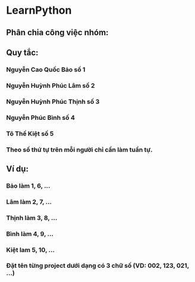 # LearnPython
##	Phân chia công việc nhóm: 
##	Quy tắc:
###	Nguyễn Cao Quốc Bảo số 1
###	Nguyễn Huỳnh Phúc Lâm số 2
###	Nguyễn Huỳnh Phúc Thịnh số 3
###	Nguyễn Phúc Bình số 4
###	Tô Thế Kiệt số 5
###		Theo số thứ tự trên mỗi người chỉ cần làm tuần tự.
##	Ví dụ:
###	Bảo làm 1, 6, ...
###	Lâm làm 2, 7, ...
###	Thịnh làm 3, 8, ...
###	Bình làm 4, 9, ...
###	Kiệt lam 5, 10, ...
###	Đặt tên từng project dưới dạng có 3 chữ số (VD: 002, 123, 021, ...)
